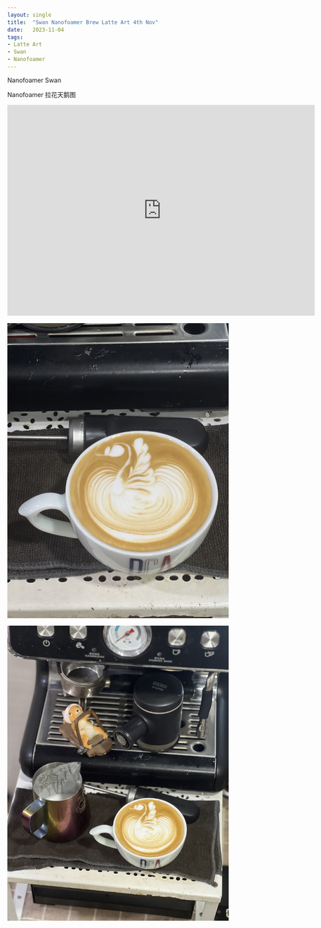 ```yaml
---
layout: single
title:  "Swan Nanofoamer Brew Latte Art 4th Nov"
date:   2023-11-04
tags:
- Latte Art
- Swan
- Nanofoamer
---
```


Nanofoamer Swan

Nanofoamer 拉花天鹅图



<div class="embed-container">
  <iframe
      src="https://www.youtube.com/embed/7vgEKnCEhOI"
      width="700"
      height="480"
      frameborder="0"
      allowfullscreen="true">
  </iframe>
</div>




![](/assets/img/2023/11/04/IMG_9493.jpg)

![](/assets/img/2023/11/04/IMG_9495.jpg)

